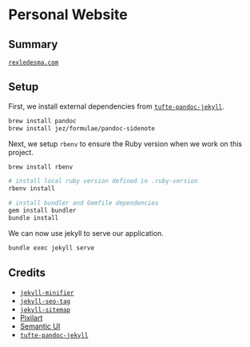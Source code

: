 # Personal Website

## Summary

[`rexledesma.com`](https://rexledesma.com)

## Setup

First, we install external dependencies from
[`tufte-pandoc-jekyll`](https://github.com/jez/tufte-pandoc-jekyll#installation).

```bash
brew install pandoc
brew install jez/formulae/pandoc-sidenote
```

Next, we setup `rbenv` to ensure the Ruby version when we work on this project.

```bash
brew install rbenv

# install local ruby version defined in .ruby-version
rbenv install

# install bundler and Gemfile dependencies
gem install bundler
bundle install
```

We can now use jekyll to serve our application.

```bash
bundle exec jekyll serve
```

## Credits

- [`jekyll-minifier`](https://github.com/digitalsparky/jekyll-minifier)
- [`jekyll-seo-tag`](https://github.com/jekyll/jekyll-seo-tag)
- [`jekyll-sitemap`](https://github.com/jekyll/jekyll-sitemap)
- [Pixilart](https://www.pixilart.com/)
- [Semantic UI](https://semantic-ui.com)
- [`tufte-pandoc-jekyll`](https://github.com/jez/tufte-pandoc-jekyll)
